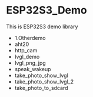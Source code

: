 # ESP32S3_Demo
 This is ESP32S3 demo library



- 1.Otherdemo
- aht20
- http_cam
- lvgl_demo 
- lvgl_png_jpg
- speak_wakeup 
- take_photo_show_lvgl
- take_photo_show_lvgl_2
- take_photo_to_sdcard
